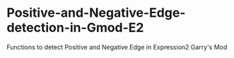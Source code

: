 # Positive-and-Negative-Edge-detection-in-Gmod-E2
Functions to detect Positive and Negative Edge in Expression2 Garry's Mod
